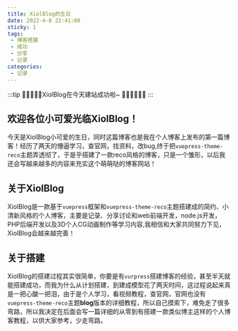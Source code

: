 ```yaml
---
title: XiolBlog的生日
date: 2022-4-8 22:41:00
sticky: 1
tags:
 - 博客搭建
 - 成功
 - 分享
 - 记录
categories: 
 - 记录
---
```


:::tip
:tada::strawberry::tada::tangerine::tada:XiolBlog在今天建站成功啦~ :tada::lollipop::strawberry::tada::candy::tada:
:::

<!-- more -->

## 欢迎各位小可爱光临XiolBlog！

今天是XiolBlog小可爱的生日，同时这篇博客也是我在个人博客上发布的第一篇博客！经历了两天的懵逼学习，查官网，找资料，改bug,终于把`vuepress-theme-reco`主题弄透彻了，于是乎搭建了一款reco风格的博客，只是一个雏形，以后我还会写越来越多的内容来充实这个萌萌哒的博客网站！

## 关于XiolBlog

XiolBlog是一款基于`vuepress`框架和`vuepress-theme-reco`主题搭建成的简约、小清新风格的个人博客，主要是记录、分享讨论和web前端开发，node.js开发，PHP后端开发以及3D个人CG动画制作等学习内容,我相信和大家共同努力下见，XiolBlog会越来越完善！

## 关于搭建

XiolBlog的搭建过程其实很简单，你要是有`vurpress`搭建博客的经验，甚至半天就能搭建成功，而我为什么从计划搭建，到建成模型花了两天时间，这过程说起来真是一把心酸一把泪，由于是个人学习，看视频教程，查官网，官网也没有`vuepress-theme-reco`主题**blog**版本的详细教程，所以自己摸索下，难免走了很多弯路，所以我决定在后面会写一篇详细的从零到有搭建一款类似博主这样的个人博客教程，以供大家参考，少走弯路。